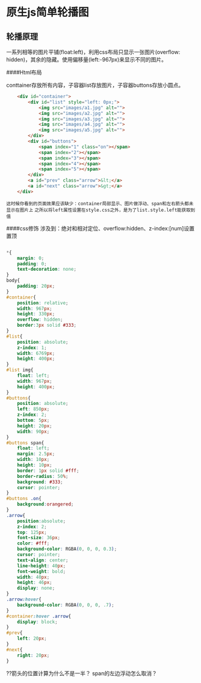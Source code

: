 原生js简单轮播图
==========================
轮播原理
-----------
一系列相等的图片平铺(float:left)，利用css布局只显示一张图片(overflow: hidden)，其余的隐藏。使用偏移量(left:-967px)来显示不同的图片。


####Html布局

conttainer存放所有内容，子容器list存放图片，子容器buttons存放小圆点。

```html
	<div id="container">
		<div id="list" style="left: 0px;">
			<img src="images/a1.jpg" alt="">
			<img src="images/a2.jpg" alt="">
			<img src="images/a3.jpg" alt="">
			<img src="images/a4.jpg" alt="">
			<img src="images/a5.jpg" alt="">
		</div>
		<div id="buttons">
			<span index="1" class="on"></span>
			<span index="2"></span>
			<span index="3"></span>
			<span index="4"></span>
			<span index="5"></span>
		</div>
		<a id="prev" class="arrow">&lt;</a>
        <a id="next" class="arrow">&gt;</a>
	</div>
```
`这时候你看到的页面效果应该缺少：container局部显示、图片做浮动、span和左右箭头都未显示在图片上`
`之所以将left属性设置在style.css之外，是为了list.style.left能获取到值`

####css修饰
涉及到：绝对和相对定位、overflow:hidden、z-index:[num]设置置顶
```css

*{
	margin: 0;
	padding: 0;
	text-decoration: none;
}
body{
	padding: 20px;
}
#container{
	position: relative;
    width: 967px;
    height: 330px;
    overflow: hidden;
    border:3px solid #333;
}
#list{
	position: absolute;
	z-index: 1;
	width: 6769px;
	height: 400px;
}
#list img{
	float: left;
	width: 967px;
	height: 400px;
}
#buttons{
	position: absolute;
	left: 850px;
	z-index: 2;
	bottom: 5px;
	height: 20px;
	width: 90px;
}
#buttons span{
	float: left;
	margin: 2.5px;
	width: 10px;
	height: 10px;
	border: 1px solid #fff;
	border-radius: 50%;
	background: #333;
	cursor: pointer;
}
#buttons .on{
	background:orangered;
}
.arrow{
	position:absolute;
	z-index: 2;
	top: 125px;
	font-size: 36px;
	color: #fff;
	background-color: RGBA(0, 0, 0, 0.3);
	cursor: pointer;
	text-align: center;
	line-height: 40px;
	font-weight: bold;
	width: 40px;
	height: 46px;
	display: none;
}
.arrow:hover{
	background-color: RGBA(0, 0, 0, .7);
}
#container:hover .arrow{
	display: block;
}
#prev{
	left: 20px;
}
#next{
	right: 20px;
}
```


??箭头的位置计算为什么不是一半？
span的左边浮动怎么取消？